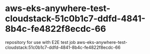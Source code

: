 # aws-eks-anywhere-test-cloudstack-51c0b1c7-ddfd-4841-8b4c-fe4822f8ecdc-66
repository for use with E2E test job aws-eks-anywhere-test-cloudstack:51c0b1c7-ddfd-4841-8b4c-fe4822f8ecdc-66
